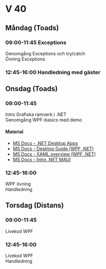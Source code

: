 # V 40

## Måndag (Toads)

### 09:00-11:45 Exceptions

Genomgång Exceptions och try/catch</br>
Övning Exceptions

### 12:45-16:00 Handledning med gäster

## Onsdag (Toads)

### 09:00-11:45

Intro Grafiska ramverk i .NET</br>
Genomgång WPF-basics med demo

#### Material

* [MS Docs - .NET Desktop Apps](https://dotnet.microsoft.com/en-us/apps/desktop)
* [MS Docs - Desktop Guide (WPF .NET)](https://learn.microsoft.com/sv-se/dotnet/desktop/wpf/overview/?view=netdesktop-7.0)
* [MS Docs - XAML overview (WPF .NET)](https://learn.microsoft.com/en-us/dotnet/desktop/wpf/xaml/?view=netdesktop-7.0)
* [MS Docs - Intro .NET MAUI](https://learn.microsoft.com/sv-se/dotnet/architecture/maui/introduction)

### 12:45-16:00

WPF övning </br>
Handledning

## Torsdag (Distans)

### 09:00-11:45 

Livekod WPF
### 12:45-16:00

Livekod WPF </br>
Handledning
